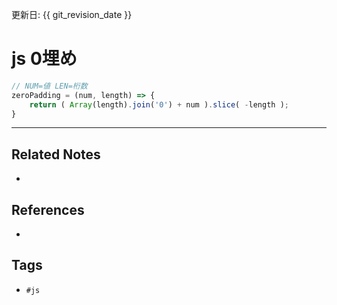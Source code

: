 更新日: {{ git_revision_date }}

# js 0埋め
```js
// NUM=値 LEN=桁数
zeroPadding = (num, length) => {
	return ( Array(length).join('0') + num ).slice( -length );
}
```

---
## Related Notes
- 

## References
- 

## Tags
- `#js` 